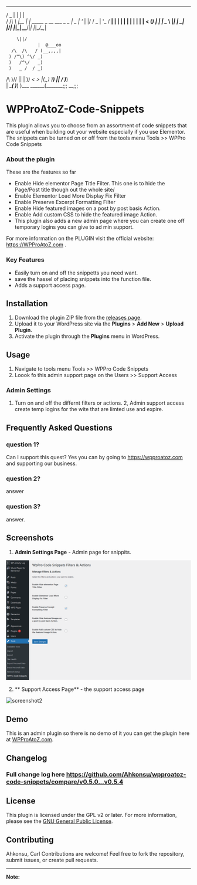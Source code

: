   ___  _     _                         
 / _ \| |   | |                        
/ /_\ \ |__ | | _____  _ __  ___ _   _ 
|  _  | '_ \| |/ / _ \| '_ \/ __| | | |
| | | | | | |   < (_) | | | \__ \ |_| |
\_| |_/_| |_|_|\_\___/|_| |_|___/\__,_|
                                       
     
		
		\||/
                |  @___oo
      /\  /\   / (__,,,,|
     ) /^\) ^\/ _)
     )   /^\/   _)
     )   _ /  / _)
 /\  )/\/ ||  | )_)
<  >      |(,,) )__)
 ||      /    \)___)\
 | \____(      )___) )___
  \______(_______;;; __;;;

# WPProAtoZ-Code-Snippets

This plugin allows you to choose from an assortment of code snippets that are useful when building out your website especially if you use Elementor. The snippets can be turned on or off from the tools menu Tools >> WPPro Code Snippets

### About the plugin
These are the features so far 
- Enable Hide elementor Page Title Filter. This one is to hide the Page/Post title though out the whole site/
- Enable Elementor Load More Display Fix Filter	
- Enable Preserve Excerpt Formatting Filter	
- Enable Hide featured images on a post by post basis Action.	
- Enable Add custom CSS to hide the featured image Action.
- This plugin also adds a new admin page where you can create one off temporary logins you can give to ad min support. 

For more information on the PLUGIN visit the official website: https://WPProAtoZ.com .

### Key Features

- Easily turn on and off the snippetts you need want.
- save the hassel of placing snippets into the function file.
- Adds a support access page.

## Installation

1. Download the plugin ZIP file from the [releases page](https://github.com/Ahkonsu/wpproatoz-code-snippets/releases/).
2. Upload it to your WordPress site via the **Plugins** > **Add New** > **Upload Plugin**.
3. Activate the plugin through the **Plugins** menu in WordPress.

## Usage

1.  Navigate to tools menu Tools >> WPPro Code Snippets
2.  Loook fo this admin support page on the Users >> Support Access


### Admin Settings
1. Turn on and off the differnt filters or actions. 
2, Admin support access create temp logins for the wite that are limted use and expire. 

## Frequently Asked Questions

### question 1?

Can I support this quest?
	Yes you can by going to https://wpproatoz.com and supporting our business. 

### question 2?

answer

### question 3?

answer.

## Screenshots

1. **Admin Settings Page** - Admin page for snippits.

![screenshot1](screenshot1.png)

2. ** Support Access Page** - the support access page

![screenshot2](screenshot-2.png)

## Demo

This is an admin plugin so there is no demo of it you can get the plugin here at [WPProAtoZ.com](https://wpproatoz.com/plugins).

## Changelog

### Full change log here https://github.com/Ahkonsu/wpproatoz-code-snippets/compare/v0.5.0...v0.5.4



## License

This plugin is licensed under the GPL v2 or later. For more information, please see the [GNU General Public License](https://www.gnu.org/licenses/gpl-2.0.html).

## Contributing
Ahkonsu, Carl
Contributions are welcome! Feel free to fork the repository, submit issues, or create pull requests.

---

**Note:** 
